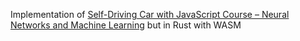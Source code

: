 
Implementation of [Self-Driving Car with JavaScript Course – Neural Networks and Machine Learning](https://www.youtube.com/watch?v=Rs_rAxEsAvI&t=395s&ab_channel=freeCodeCamp.org) but in Rust with WASM